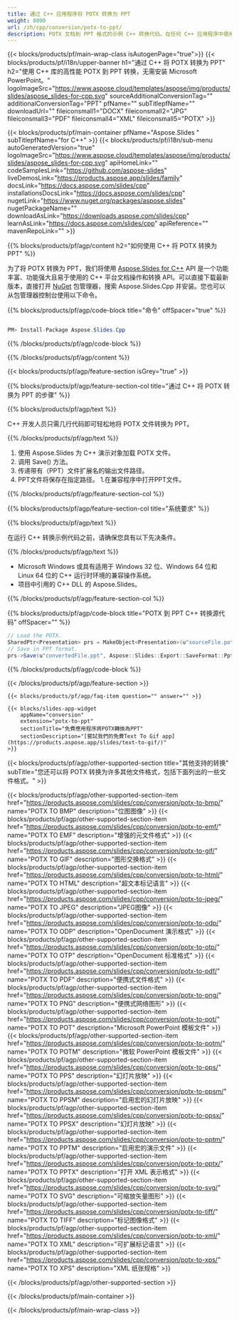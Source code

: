 ```yaml
---
title: 通过 C++ 应用程序将 POTX 转换为 PPT
weight: 8090
url: /zh/cpp/conversion/potx-to-ppt/ 
description: POTX 文档到 PPT 格式的示例 C++ 转换代码。在任何 C++ 应用程序中使用示例代码进行批量 POTX 到 PPT 的转换。
---
```


{{< blocks/products/pf/main-wrap-class isAutogenPage="true">}}
{{< blocks/products/pf/i18n/upper-banner h1="通过 C++ 将 POTX 转换为 PPT" h2="使用 C++ 库的高性能 POTX 到 PPT 转换，无需安装 Microsoft PowerPoint。" logoImageSrc="https://www.aspose.cloud/templates/aspose/img/products/slides/aspose_slides-for-cpp.svg" sourceAdditionalConversionTag="" additionalConversionTag="PPT" pfName="" subTitlepfName="" downloadUrl="" fileiconsmall1="DOCX" fileiconsmall2="JPG" fileiconsmall3="PDF" fileiconsmall4="XML" fileiconsmall5="POTX" >}}

{{< blocks/products/pf/main-container pfName="Aspose.Slides " subTitlepfName="for C++" >}}
{{< blocks/products/pf/i18n/sub-menu autoGeneratedVersion="true" logoImageSrc="https://www.aspose.cloud/templates/aspose/img/products/slides/aspose_slides-for-cpp.svg" apiHomeLink="" codeSamplesLink="https://github.com/aspose-slides" liveDemosLink="https://products.aspose.app/slides/family" docsLink="https://docs.aspose.com/slides/cpp" installationsDocsLink="https://docs.aspose.com/slides/cpp" nugetLink="https://www.nuget.org/packages/aspose.slides" nugetPackageName="" downloadAsLink="https://downloads.aspose.com/slides/cpp" learnAsLink="https://docs.aspose.com/slides/cpp" apiReference="" mavenRepoLink="" >}}

{{% blocks/products/pf/agp/content h2="如何使用 C++ 将 POTX 转换为 PPT" %}}

 为了将 POTX 转换为 PPT，我们将使用
 [Aspose.Slides for C++](https://products.aspose.com/slides/cpp)
 API 是一个功能丰富、功能强大且易于使用的 C++ 平台文档操作和转换 API。可以直接下载最新版本，直接打开
 [NuGet](https://www.nuget.org/packages/aspose.slides)
 包管理器，搜索
 Aspose.Slides.Cpp
 并安装。您也可以从包管理器控制台使用以下命令。

{{% blocks/products/pf/agp/code-block title="命令" offSpacer="true" %}}

```cs

PM> Install-Package Aspose.Slides.Cpp

```

{{% /blocks/products/pf/agp/code-block %}}

{{% /blocks/products/pf/agp/content %}}

{{< blocks/products/pf/agp/feature-section isGrey="true" >}}

{{% blocks/products/pf/agp/feature-section-col title="通过 C++ 将 POTX 转换为 PPT 的步骤" %}}

{{% blocks/products/pf/agp/text %}}

 C++ 开发人员只需几行代码即可轻松地将 POTX 文件转换为 PPT。

{{% /blocks/products/pf/agp/text %}}

1. 使用 Aspose.Slides 为 C++ 演示对象加载 POTX 文件。
1. 调用 Save() 方法。
1. 传递带有（PPT）文件扩展名的输出文件路径。
1. PPT文件将保存在指定路径。
1.在兼容程序中打开PPT文件。

{{% /blocks/products/pf/agp/feature-section-col %}}

{{% blocks/products/pf/agp/feature-section-col title="系统要求" %}}

{{% blocks/products/pf/agp/text %}}

 在运行 C++ 转换示例代码之前，请确保您具有以下先决条件。

{{% /blocks/products/pf/agp/text %}}

- Microsoft Windows 或具有适用于 Windows 32 位、Windows 64 位和 Linux 64 位的 C++ 运行时环境的兼容操作系统。
- 项目中引用的 C++ DLL 的 Aspose.Slides。

{{% /blocks/products/pf/agp/feature-section-col %}}

{{% blocks/products/pf/agp/code-block title="POTX 到 PPT C++ 转换源代码" offSpacer="" %}}

```cs
// Load the POTX.
SharedPtr<Presentation> prs = MakeObject<Presentation>(u"sourceFile.potx");
// Save in PPT format.
prs->Save(u"convertedFile.ppt", Aspose::Slides::Export::SaveFormat::Ppt);

```

{{% /blocks/products/pf/agp/code-block %}}

{{< /blocks/products/pf/agp/feature-section >}}

    {{< blocks/products/pf/agp/faq-item question="" answer="" >}}
 

<!-- aboutfile Starts -->

<!-- aboutfile Ends -->

    {{< blocks/slides-app-widget 
        appName="conversion"
        extension="potx-to-ppt"
        sectionTitle="免費應用程序將POTX轉換為PPT" 
        sectionDescription="[嘗試我們的免費Text To Gif app](https://products.aspose.app/slides/text-to-gif/)" 
    >}}
    
{{< blocks/products/pf/agp/other-supported-section title="其他支持的转换" subTitle="您还可以将 POTX 转换为许多其他文件格式，包括下面列出的一些文件格式。" >}}

{{< blocks/products/pf/agp/other-supported-section-item href="https://products.aspose.com/slides/cpp/conversion/potx-to-bmp/" name="POTX TO BMP" description="位图图像" >}}
{{< blocks/products/pf/agp/other-supported-section-item href="https://products.aspose.com/slides/cpp/conversion/potx-to-emf/" name="POTX TO EMF" description="增强的元文件格式" >}}
{{< blocks/products/pf/agp/other-supported-section-item href="https://products.aspose.com/slides/cpp/conversion/potx-to-gif/" name="POTX TO GIF" description="图形交换格式" >}}
{{< blocks/products/pf/agp/other-supported-section-item href="https://products.aspose.com/slides/cpp/conversion/potx-to-html/" name="POTX TO HTML" description="超文本标记语言" >}}
{{< blocks/products/pf/agp/other-supported-section-item href="https://products.aspose.com/slides/cpp/conversion/potx-to-jpeg/" name="POTX TO JPEG" description="JPEG图像" >}}
{{< blocks/products/pf/agp/other-supported-section-item href="https://products.aspose.com/slides/cpp/conversion/potx-to-odp/" name="POTX TO ODP" description="OpenDocument 演示格式" >}}
{{< blocks/products/pf/agp/other-supported-section-item href="https://products.aspose.com/slides/cpp/conversion/potx-to-otp/" name="POTX TO OTP" description="OpenDocument 标准格式" >}}
{{< blocks/products/pf/agp/other-supported-section-item href="https://products.aspose.com/slides/cpp/conversion/potx-to-pdf/" name="POTX TO PDF" description="便携式文件格式" >}}
{{< blocks/products/pf/agp/other-supported-section-item href="https://products.aspose.com/slides/cpp/conversion/potx-to-png/" name="POTX TO PNG" description="便携式网络图形" >}}
{{< blocks/products/pf/agp/other-supported-section-item href="https://products.aspose.com/slides/cpp/conversion/potx-to-pot/" name="POTX TO POT" description="Microsoft PowerPoint 模板文件" >}}
{{< blocks/products/pf/agp/other-supported-section-item href="https://products.aspose.com/slides/cpp/conversion/potx-to-potm/" name="POTX TO POTM" description="微软 PowerPoint 模板文件" >}}
{{< blocks/products/pf/agp/other-supported-section-item href="https://products.aspose.com/slides/cpp/conversion/potx-to-pps/" name="POTX TO PPS" description="幻灯片放映" >}}
{{< blocks/products/pf/agp/other-supported-section-item href="https://products.aspose.com/slides/cpp/conversion/potx-to-ppsm/" name="POTX TO PPSM" description="启用宏的幻灯片放映" >}}
{{< blocks/products/pf/agp/other-supported-section-item href="https://products.aspose.com/slides/cpp/conversion/potx-to-ppsx/" name="POTX TO PPSX" description="幻灯片放映" >}}
{{< blocks/products/pf/agp/other-supported-section-item href="https://products.aspose.com/slides/cpp/conversion/potx-to-pptm/" name="POTX TO PPTM" description="启用宏的演示文件" >}}
{{< blocks/products/pf/agp/other-supported-section-item href="https://products.aspose.com/slides/cpp/conversion/potx-to-pptx/" name="POTX TO PPTX" description="打开 XML 表示格式" >}}
{{< blocks/products/pf/agp/other-supported-section-item href="https://products.aspose.com/slides/cpp/conversion/potx-to-svg/" name="POTX TO SVG" description="可缩放矢量图形" >}}
{{< blocks/products/pf/agp/other-supported-section-item href="https://products.aspose.com/slides/cpp/conversion/potx-to-tiff/" name="POTX TO TIFF" description="标记图像格式" >}}
{{< blocks/products/pf/agp/other-supported-section-item href="https://products.aspose.com/slides/cpp/conversion/potx-to-xml/" name="POTX TO XML" description="可扩展标记语言" >}}
{{< blocks/products/pf/agp/other-supported-section-item href="https://products.aspose.com/slides/cpp/conversion/potx-to-xps/" name="POTX TO XPS" description="XML 纸张规格" >}}

{{< /blocks/products/pf/agp/other-supported-section >}}

{{< /blocks/products/pf/main-container >}}
    
{{< /blocks/products/pf/main-wrap-class >}}